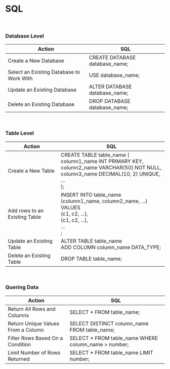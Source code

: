 # SQL

<br>

### Database Level

| Action | SQL |
| - | - |
| Create a New Database | CREATE DATABASE database_name; |
| Select an Existing Database to Work With | USE database_name; |
| Update an Existing Database | ALTER DATABASE database_name; |
| Delete an Existing Database | DROP DATABASE database_name; |

<br>

### Table Level

| Action | SQL |
| - | - |
| Create a New Table | CREATE TABLE table_name (<br>column1_name INT PRIMARY KEY, <br>column2_name VARCHAR(50) NOT NULL, <br>column3_name DECIMAL(10, 2) UNIQUE, <br>... <br>); |
| Add rows to an Existing Table | INSERT INTO table_name (column1_name, column2_name, ...) <br>VALUES <br>(c1, c2, ...), <br>(c1, c2, ...), <br>... <br>; |
| Update an Existing Table | ALTER TABLE table_name <br> ADD COLUMN column_name DATA_TYPE; |
| Delete an Existing Table | DROP TABLE table_name; |

<br>

### Quering Data

| Action | SQL |
| - | - |
| Return All Rows and Columns | SELECT * FROM table_name; |
| Return Unique Values From a Column | SELECT DISTINCT column_name FROM table_name; |
| Filter Rows Based On a Condition | SELECT * FROM table_name WHERE column_name > number;
| Limit Number of Rows Returned | SELECT * FROM table_name LIMIT number;
